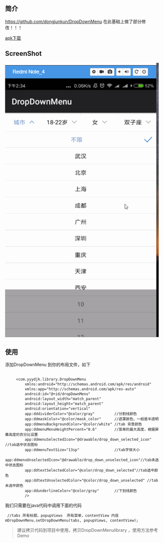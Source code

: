  

## 简介

https://github.com/dongjunkun/DropDownMenu 在此基础上做了部分修改！！！

[apk下载](https://github.com/SomnusWu/DropDownMenu/blob/master/app-debug.apk?raw=true)
## ScreenShot
 

![](https://github.com/SomnusWu/DropDownMenu/blob/master/xx11Cs.gif)

 

## 使用
添加DropDownMenu 到你的布局文件，如下
```

     <com.yyydjk.library.DropDownMenu
         xmlns:android="http://schemas.android.com/apk/res/android"
         xmlns:app="http://schemas.android.com/apk/res-auto"
         android:id="@+id/dropDownMenu"
         android:layout_width="match_parent"
         android:layout_height="match_parent"
         android:orientation="vertical"
         app:dddividerColor="@color/gray"         //分割线颜色
         app:ddmaskColor="@color/mask_color"      //遮罩颜色，一般是半透明
         app:ddmenuBackgroundColor="@color/white" //tab 背景颜色
         app:ddmenuMenuHeightPercent="0.6"        //菜单的最大高度，根据屏幕高度的百分比设置
         app:ddmenuSelectedIcon="@drawable/drop_down_selected_icon" //tab选中状态图标
         app:ddmenuTextSize="13sp"                //tab字体大小
         app:ddmenuUnselectedIcon="@drawable/drop_down_unselected_icon"//tab未选中状态图标
         app:ddtextSelectedColor="@color/drop_down_selected"//tab选中颜色
         app:ddtextUnselectedColor="@color/drop_down_unselected" //tab未选中颜色
         app:ddunderlineColor="@color/gray"       //下划线颜色
         />

```
我们只需要在java代码中调用下面的代码

```
 //tabs 所有标题，popupViews  所有菜单，contentView 内容
mDropDownMenu.setDropDownMenu(tabs, popupViews, contentView);
```

> 建议拷贝代码到项目中使用，拷贝DropDownMenulibrary  ，使用方法参考Demo

 
